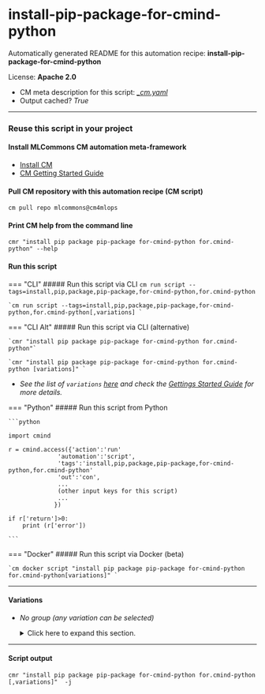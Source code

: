 # install-pip-package-for-cmind-python
Automatically generated README for this automation recipe: **install-pip-package-for-cmind-python**

License: **Apache 2.0**


* CM meta description for this script: *[_cm.yaml](https://github.com/mlcommons/cm4mlops/tree/main/script/install-pip-package-for-cmind-python/_cm.yaml)*
* Output cached? *True*

---
### Reuse this script in your project

#### Install MLCommons CM automation meta-framework

* [Install CM](https://docs.mlcommons.org/ck/install)
* [CM Getting Started Guide](https://docs.mlcommons.org/ck/getting-started/)

#### Pull CM repository with this automation recipe (CM script)

```cm pull repo mlcommons@cm4mlops```

#### Print CM help from the command line

````cmr "install pip package pip-package for-cmind-python for.cmind-python" --help````

#### Run this script

=== "CLI"
    ##### Run this script via CLI
    `cm run script --tags=install,pip,package,pip-package,for-cmind-python,for.cmind-python`

    `cm run script --tags=install,pip,package,pip-package,for-cmind-python,for.cmind-python[,variations] `

=== "CLI Alt"
    ##### Run this script via CLI (alternative)

    `cmr "install pip package pip-package for-cmind-python for.cmind-python"`

    `cmr "install pip package pip-package for-cmind-python for.cmind-python [variations]" `


* *See the list of `variations` [here](#variations) and check the [Gettings Started Guide](https://github.com/mlcommons/ck/blob/dev/docs/getting-started.md) for more details.*

=== "Python"
    ##### Run this script from Python


    ```python

    import cmind

    r = cmind.access({'action':'run'
                  'automation':'script',
                  'tags':'install,pip,package,pip-package,for-cmind-python,for.cmind-python'
                  'out':'con',
                  ...
                  (other input keys for this script)
                  ...
                 })

    if r['return']>0:
        print (r['error'])

    ```


=== "Docker"
    ##### Run this script via Docker (beta)

    `cm docker script "install pip package pip-package for-cmind-python for.cmind-python[variations]" `

___


#### Variations

  * *No group (any variation can be selected)*
    <details>
    <summary>Click here to expand this section.</summary>

    * `_package.#`
      - Environment variables:
        - *CM_PIP_PACKAGE_NAME*: `#`
      - Workflow:

    </details>


___
#### Script output
`cmr "install pip package pip-package for-cmind-python for.cmind-python [,variations]"  -j`